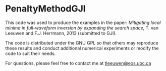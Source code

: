 PenaltyMethodGJI
================

This code was used to produce the examples in the paper:
_Mitigating local minima in full-waveform inversion by expanding the search space_,
T. van Leeuwen and F.J. Herrmann, 2013 (submitted to GJI).

The code is distributed under the GNU GPL so that others may reproduce these results and conduct additional numerical experiments or modify the code to suit their needs.

For questions, please feel free to contact me at tleeuwen@eos.ubc.ca

